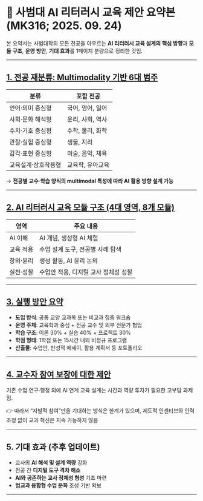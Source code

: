# 🌱 사범대 AI 리터러시 교육 제안 요약본 (MK316; 2025. 09. 24)

본 요약서는 사범대학의 모든 전공을 아우르는 **AI 리터러시 교육 설계의 핵심 방향**과 **모듈 구조**, **운영 방안**, **기대 효과**를 1페이지 분량으로 정리한 것임.

---

## [1. 전공 재분류: Multimodality 기반 6대 범주](https://github.com/MK316/AIX-2025/blob/main/01_Category.md)

| 분류 | 포함 전공 |
|------|-----------|
| 언어·의미 중심형 | 국어, 영어, 일어 |
|사회·문화 해석형| 윤리, 사회, 역사 |
| 수치·기호 중심형 | 수학, 물리, 화학 |
| 관찰·실험 중심형 | 생물, 지리 |
| 감각·표현 중심형 | 미술, 음악, 체육 |
| 교육설계·상호작용형 | 교육학, 유아교육 |

→ **전공별 교수·학습 양식의 multimodal 특성에 따라 AI 활용 방향 설계 가능**

---

## [2. AI 리터러시 교육 모듈 구조 (4대 영역, 8개 모듈)](https://github.com/MK316/AIX-2025/blob/main/02_Module_Structure.md)

| 영역 | 주요 내용 |
|------|-----------|
| AI 이해 | AI 개념, 생성형 AI 체험 |
| 교육 적용 | 수업 설계 도구, 전공별 사례 탐색 |
| 창의·윤리 | 생성 활동, AI 윤리 논의 |
| 실천·성찰 | 수업안 적용, 디지털 교사 정체성 성찰 |

---

## [3. 실행 방안 요약](https://github.com/MK316/AIX-2025/blob/main/03_Execution.md)

- **도입 방식**: 공통 교양 교과목 또는 비교과 집중 워크숍
- **운영 주체**: 교육학과 중심 + 전공 교수 및 외부 전문가 협업
- **학습 구조**: 이론 30% + 실습 40% + 프로젝트 30%
- **학점 형태**: 1학점 또는 15시간 내외 비정규 프로그램
- **산출물**: 수업안, 반성적 에세이, 활용 계획서 등 포트폴리오

---

## [4. 교수자 참여 보장에 대한 제안](https://github.com/MK316/AIX-2025/blob/main/04_Faculty_participation.md)
기존 수업·연구·행정 외에 AI 연계 교육 설계는 시간과 역량 투자가 필요한 고부담 과제임.

👉 따라서 “자발적 참여”만을 기대하는 방식은 한계가 있으며, 제도적 인센티브와 인력 조정 없이 교과 혁신은 지속 가능하지 않음

---
## 5. 기대 효과 (추후 업데이트)

- 교사의 **AI 해석 및 설계 역량** 강화
- 전공 간 **디지털 도구 격차 해소**
- **AI와 공존하는 교사 정체성 형성** 기초 마련
- **범교과 융합형 수업 문화** 조성 기반 확보

---

